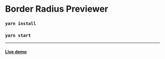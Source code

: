 # Border Radius Previewer

### `yarn install`

### `yarn start`

---

#### [Live demo](https://bradius-previewer.netlify.app/)
